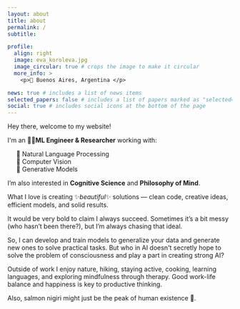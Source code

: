 ```yaml
---
layout: about
title: about
permalink: /
subtitle:

profile:
  align: right
  image: eva_koroleva.jpg
  image_circular: true # crops the image to make it circular
  more_info: >
    <p>📍 Buenos Aires, Argentina </p>

news: true # includes a list of news items
selected_papers: false # includes a list of papers marked as "selected={true}"
social: true # includes social icons at the bottom of the page
---
```


Hey there, welcome to my website!

I'm an 👩‍💻**ML Engineer & Researcher** working with:

&nbsp;&nbsp;&nbsp;&nbsp; 💬 Natural Language Processing \
&nbsp;&nbsp;&nbsp;&nbsp; 👀 Computer Vision \
&nbsp;&nbsp;&nbsp;&nbsp; 🚀 Generative Models

I’m also interested in **Cognitive Science** and **Philosophy of Mind**.

What I love is creating ✨*beautiful*✨ solutions — clean code, creative ideas, efficient models, and solid results.

It would be very bold to claim I always succeed. Sometimes it’s a bit messy (who hasn’t been there?), but I’m always chasing that ideal.

So, I can develop and train models to generalize your data and generate new ones to solve practical tasks. But who in AI doesn't secretly hope to solve the problem of consciousness and play a part in creating strong AI?

Outside of work I enjoy nature, hiking, staying active, cooking, learning languages, and exploring mindfulness through therapy. Good work-life balance and happiness is key to productive thinking.

Also, salmon nigiri might just be the peak of human existence 🍣.